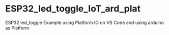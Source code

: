 # ESP32_led_toggle_IoT_ard_plat
ESP32 led_toggle Example using Platform.IO on VS Code and using arduino as Platform
